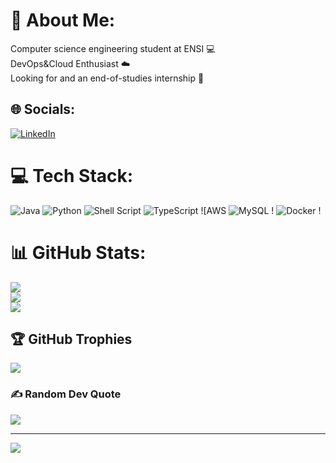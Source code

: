 # 💫 About Me:
Computer science engineering student at ENSI  💻<br>DevOps&Cloud Enthusiast ☁️ <br>Looking for and an end-of-studies internship  🔎


## 🌐 Socials:
[![LinkedIn](https://img.shields.io/badge/LinkedIn-%230077B5.svg?logo=linkedin&logoColor=white)](https://linkedin.com/in/syndafhal) 

# 💻 Tech Stack:
![Java](https://img.shields.io/badge/java-%23ED8B00.svg?style=for-the-badge&logo=java&logoColor=white) ![Python](https://img.shields.io/badge/python-3670A0?style=for-the-badge&logo=python&logoColor=ffdd54) ![Shell Script](https://img.shields.io/badge/shell_script-%23121011.svg?style=for-the-badge&logo=gnu-bash&logoColor=white) ![TypeScript](https://img.shields.io/badge/typescript-%23007ACC.svg?style=for-the-badge&logo=typescript&logoColor=white) ![AWS ![MySQL](https://img.shields.io/badge/mysql-%2300f.svg?style=for-the-badge&logo=mysql&logoColor=white) ! ![Docker](https://img.shields.io/badge/docker-%230db7ed.svg?style=for-the-badge&logo=docker&logoColor=white) !
# 📊 GitHub Stats:
![](https://github-readme-stats.vercel.app/api?username=syndafhal&theme=dark&hide_border=false&include_all_commits=false&count_private=false)<br/>
![](https://github-readme-streak-stats.herokuapp.com/?user=syndafhal&theme=dark&hide_border=false)<br/>
![](https://github-readme-stats.vercel.app/api/top-langs/?username=syndafhal&theme=dark&hide_border=false&include_all_commits=false&count_private=false&layout=compact)

## 🏆 GitHub Trophies
![](https://github-profile-trophy.vercel.app/?username=syndafhal&theme=radical&no-frame=false&no-bg=false&margin-w=4)

### ✍️ Random Dev Quote
![](https://quotes-github-readme.vercel.app/api?type=horizontal&theme=radical)

---
[![](https://visitcount.itsvg.in/api?id=syndafhal&icon=0&color=2)](https://visitcount.itsvg.in)
